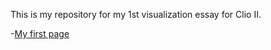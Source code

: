 This is my repository for my 1st visualization essay for Clio II.

-[My first page](01-first-viz.html)